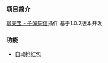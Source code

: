 ### 项目简介
[聊天宝 - 子弹短信](https://itunes.apple.com/cn/app/%E8%81%8A%E5%A4%A9%E5%AE%9D-%E5%8E%9F%E5%AD%90%E5%BC%B9%E7%9F%AD%E4%BF%A1/id1384567076?mt=8)插件
基于1.0.2版本开发

### 功能
* 自动抢红包

